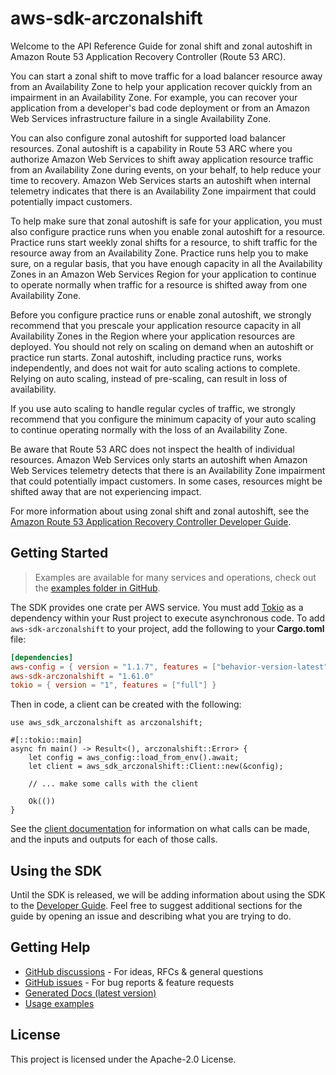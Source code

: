 # aws-sdk-arczonalshift

Welcome to the API Reference Guide for zonal shift and zonal autoshift in Amazon Route 53 Application Recovery Controller (Route 53 ARC).

You can start a zonal shift to move traffic for a load balancer resource away from an Availability Zone to help your application recover quickly from an impairment in an Availability Zone. For example, you can recover your application from a developer's bad code deployment or from an Amazon Web Services infrastructure failure in a single Availability Zone.

You can also configure zonal autoshift for supported load balancer resources. Zonal autoshift is a capability in Route 53 ARC where you authorize Amazon Web Services to shift away application resource traffic from an Availability Zone during events, on your behalf, to help reduce your time to recovery. Amazon Web Services starts an autoshift when internal telemetry indicates that there is an Availability Zone impairment that could potentially impact customers.

To help make sure that zonal autoshift is safe for your application, you must also configure practice runs when you enable zonal autoshift for a resource. Practice runs start weekly zonal shifts for a resource, to shift traffic for the resource away from an Availability Zone. Practice runs help you to make sure, on a regular basis, that you have enough capacity in all the Availability Zones in an Amazon Web Services Region for your application to continue to operate normally when traffic for a resource is shifted away from one Availability Zone.

Before you configure practice runs or enable zonal autoshift, we strongly recommend that you prescale your application resource capacity in all Availability Zones in the Region where your application resources are deployed. You should not rely on scaling on demand when an autoshift or practice run starts. Zonal autoshift, including practice runs, works independently, and does not wait for auto scaling actions to complete. Relying on auto scaling, instead of pre-scaling, can result in loss of availability.

If you use auto scaling to handle regular cycles of traffic, we strongly recommend that you configure the minimum capacity of your auto scaling to continue operating normally with the loss of an Availability Zone.

Be aware that Route 53 ARC does not inspect the health of individual resources. Amazon Web Services only starts an autoshift when Amazon Web Services telemetry detects that there is an Availability Zone impairment that could potentially impact customers. In some cases, resources might be shifted away that are not experiencing impact.

For more information about using zonal shift and zonal autoshift, see the [Amazon Route 53 Application Recovery Controller Developer Guide](https://docs.aws.amazon.com/r53recovery/latest/dg/what-is-route53-recovery.html).

## Getting Started

> Examples are available for many services and operations, check out the
> [examples folder in GitHub](https://github.com/awslabs/aws-sdk-rust/tree/main/examples).

The SDK provides one crate per AWS service. You must add [Tokio](https://crates.io/crates/tokio)
as a dependency within your Rust project to execute asynchronous code. To add `aws-sdk-arczonalshift` to
your project, add the following to your **Cargo.toml** file:

```toml
[dependencies]
aws-config = { version = "1.1.7", features = ["behavior-version-latest"] }
aws-sdk-arczonalshift = "1.61.0"
tokio = { version = "1", features = ["full"] }
```

Then in code, a client can be created with the following:

```rust,no_run
use aws_sdk_arczonalshift as arczonalshift;

#[::tokio::main]
async fn main() -> Result<(), arczonalshift::Error> {
    let config = aws_config::load_from_env().await;
    let client = aws_sdk_arczonalshift::Client::new(&config);

    // ... make some calls with the client

    Ok(())
}
```

See the [client documentation](https://docs.rs/aws-sdk-arczonalshift/latest/aws_sdk_arczonalshift/client/struct.Client.html)
for information on what calls can be made, and the inputs and outputs for each of those calls.

## Using the SDK

Until the SDK is released, we will be adding information about using the SDK to the
[Developer Guide](https://docs.aws.amazon.com/sdk-for-rust/latest/dg/welcome.html). Feel free to suggest
additional sections for the guide by opening an issue and describing what you are trying to do.

## Getting Help

* [GitHub discussions](https://github.com/awslabs/aws-sdk-rust/discussions) - For ideas, RFCs & general questions
* [GitHub issues](https://github.com/awslabs/aws-sdk-rust/issues/new/choose) - For bug reports & feature requests
* [Generated Docs (latest version)](https://awslabs.github.io/aws-sdk-rust/)
* [Usage examples](https://github.com/awslabs/aws-sdk-rust/tree/main/examples)

## License

This project is licensed under the Apache-2.0 License.


